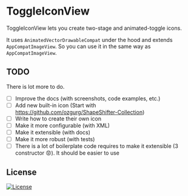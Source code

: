 # ToggleIconView

ToggleIconView lets you create two-stage and animated-toggle icons.

It uses `AnimatedVectorDrawableCompat` under the hood and extends `AppCompatImageView`. So you can use it in the same way as `AppCompatImageView`.

## TODO

There is lot more to do.

- [ ] Improve the docs (with screenshots, code examples, etc.)
- [ ] Add new built-in icon (Start with https://github.com/ozgurg/ShapeShifter-Collection)
- [ ] Write how to create their own icon
- [ ] Make it more configurable (with XML)
- [ ] Make it extensible (with docs)
- [ ] Make it more robust (with tests)
- [ ] There is a lot of boilerplate code requires to make it extensible (3 constructor 😡). It
  should be easier to use

## License

[![License](https://img.shields.io/github/license/ozgurg/toggle-icon-view)](https://github.com/ozgurg/toggle-icon-view/blob/main/LICENSE)